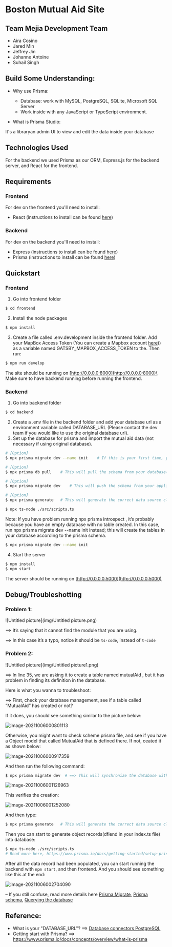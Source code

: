 # Boston Mutual Aid Site

## Team Mejia Development Team

* Aira Cosino
* Jared Min
* Jeffrey Jin
* Johanne Antoine
* Suhail Singh

## Build Some Understanding:

- Why use Prisma:
  - Database: work with MySQL, PostgreSQL, SQLite, Microsoft SQL Server 
  - Work inside with any JavaScript or TypeScript environment.

- What is Prisma Studio: 

It's a libraryan admin UI to view and edit the data inside your database


## Technologies Used  
For the backend we used Prisma as our ORM, Express.js for the backend server, and React for the frontend.

## Requirements
### Frontend
For dev on the frontend you'll need to install:
- React (instructions to install can be found [here](https://reactjs.org/docs/create-a-new-react-app.html))

### Backend
For dev on the backend you'll need to install: 
- Express (instructions to install can be found [here](https://expressjs.com/en/starter/installing.html))
- Prisma (instructions to install can be found [here](https://www.prisma.io/docs/getting-started/quickstart-typescript))

## Quickstart

### Frontend
1. Go into frontend folder
```bash
$ cd frontend
```
2. Install the node packages
```bash
$ npm install
```
3. Create a file called .env.development inside the frontend folder. Add your MapBox Access Token (You can create a Mapbox account [here](https://account.mapbox.com))) as a variable named GATSBY_MAPBOX_ACCESS_TOKEN to the. Then run: 
```bash
$ npm run develop
```
The site should be running on [http://0.0.0.0:8000](http://0.0.0.0:8000)\
Make sure to have backend running before running the frontend.

### Backend

1. Go into backend folder
```bash
$ cd backend
```
2. Create a .env file in the backend folder and add your database url as a environment variable called DATABASE_URL (Please contact the dev team if you would like to use the original database url).
3. Set up the database for prisma and import the mutual aid data (not necessary if using original database).
```bash
# [Option] 
$ npx prisma migrate dev --name init	# If this is your first time, you need tor un this to create the tables in your database according to the prisma schema. 

# [Option]
$ npx prisma db pull    # This will pull the schema from your database(e.g., PostgreSQL) and synchronize to your application(e.g., schema.prisma)

# [Option]
$ npx prisma migrate dev    # This will push the schema from your application(e.g., schema.prisma) to your database(e.g., PostgreSQL)

# [Option] 
$ npx prisma generate	# This will generate the correct data source client code (e.g. Prisma Client), or models that represent tables in the SQLite database, which has been defined in scripts.ts, read more here https://www.prisma.io/docs/concepts/components/prisma-schema#naming

$ npx ts-node ./src/scripts.ts
```

Note: If you have problem running npx prisma introspect , it’s probably because you have an empty database with no table created. In this case, run npx prisma migrate dev --name init instead; this will create the tables in your database according to the prisma schema. 

```bash
$ npx prisma migrate dev --name init
```

4. Start the server
```bash
$ npm install
$ npm start
```
The server should be running on [http://0.0.0.0:5000](http://0.0.0.0:5000)



## Debug/Troubleshotting

### Problem 1: 

![Untitled picture](img/Untitled picture.png)

==> It’s saying that it cannot find the module that you are using.

==> In this case it’s a typo, notice it should be  `ts-code`, instead of `t-code`

### Problem 2:

![Untitled picture](img/Untitled picture1.png)

==> In line 35, we are asking it to create a table named mutualAid , but it has problem in finding its definition in the database.

Here is what you wanna to troubleshoot:

==> First, check your database management, see if a table called “MutualAid” has created or not?

If it does, you should see something similar to the picture below:

![image-20211006000801113](img/image-20211006000801113.png)

Otherwise, you might want to check scheme.prisma file, and see if you have a Object model that called MutualAid that is defined there. If not, ceated it as shown below:

![image-20211006000917359](img/image-20211006000917359.png)

And then run the following command:

```bash
$ npx prisma migrate dev  # ==> This will synchronize the database with your schema defined in schema.prisma file
```

![image-20211006001126963](img/image-20211006001126963.png)

This verifies the creation:

![image-20211006001252080](img/image-20211006001252080.png)

And then type:

```bash
$ npx prisma generate	# This will generate the correct data source client code (e.g. Prisma Client), or models that represent tables in the SQLite database, which has been defined in scripts.ts, read more here https://www.prisma.io/docs/concepts/components/prisma-schema#naming
```



Then you can start to generate object records(dfiend in your index.ts file) into database:

```bash
$ npx ts-node ./src/scripts.ts
# Read more here, https://www.prisma.io/docs/getting-started/setup-prisma/start-from-scratch/mongodb/querying-the-database-typescript-mongodb#write-your-first-query-with-prisma-client
```

After all the data record had been populated, you can start running the backend with `npm start`, and then frontend. And you should see something like this at the end:

![image-20211006002704090](img/image-20211006002704090.png)



– If you still confuse, read more details here [Prisma Migrate](https://www.prisma.io/docs/concepts/components/prisma-migrate), [Prisma schema](https://www.prisma.io/docs/concepts/components/prisma-schema#naming), [Querying the database](https://www.prisma.io/docs/getting-started/setup-prisma/start-from-scratch/mongodb/querying-the-database-typescript-mongodb#write-your-first-query-with-prisma-client)






## Reference:
- What is your "DATABASE_URL"? ==> [Database connectors PostgreSQL](https://www.prisma.io/docs/concepts/database-connectors/postgresql)
- Getting start with Prisma? ==> https://www.prisma.io/docs/concepts/overview/what-is-prisma

  